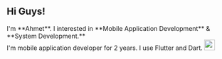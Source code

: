 
<h2>Hi Guys!</h2>
I'm **Ahmet**. I interested in **Mobile Application Development** & **System Development.** <br>
I'm mobile application developer for 2 years. I use Flutter and Dart. <img src="https://user-images.githubusercontent.com/101813717/200120715-dedded15-c1ad-4505-bf30-b9ff3cd0e904.png" width 24 height=24 />

<br>




